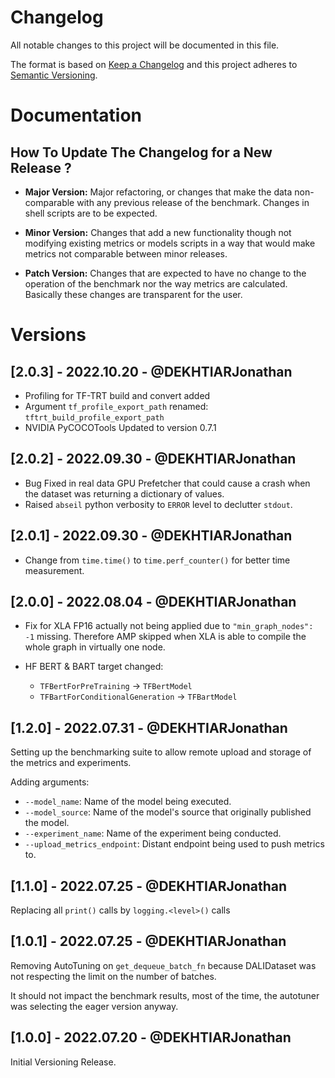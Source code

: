 # Changelog

All notable changes to this project will be documented in this file.

The format is based on [Keep a Changelog](https://keepachangelog.com/)
and this project adheres to [Semantic Versioning](https://semver.org/spec/v2.0.0.html).

<!--

============== Guiding Principles ==============

* Changelogs are for humans, not machines.
* There should be an entry for every single version.
* The same types of changes should be grouped.
* Versions and sections should be linkable.
* The latest version comes first.
* The release date of each version is displayed.
* Mention whether you follow Semantic Versioning.

--------------------------- TEMPLATE -------------------------------------

## [MAJOR.MINOR.PATCH] - YYYY.MM.DD - @UserDoingTheUpdate

Description of the change

-->

# Documentation

##  How To Update The Changelog for a New Release ?

 - **Major Version:** Major refactoring, or changes that make the data
                   non-comparable with any previous release of the benchmark.
                   Changes in shell scripts are to be expected.

 - **Minor Version:** Changes that add a new functionality though not modifying
                   existing metrics or models scripts in a way that would make
                   metrics not comparable between minor releases.

 - **Patch Version:** Changes that are expected to have no change to the
                   operation of the benchmark nor the way metrics are
                   calculated. Basically these changes are transparent for the
                   user.

# Versions

<!-- YOU CAN EDIT FROM HERE -->

## [2.0.3] - 2022.10.20 - @DEKHTIARJonathan

- Profiling for TF-TRT build and convert added
- Argument `tf_profile_export_path` renamed: `tftrt_build_profile_export_path`
- NVIDIA PyCOCOTools Updated to version 0.7.1

## [2.0.2] - 2022.09.30 - @DEKHTIARJonathan

- Bug Fixed in real data GPU Prefetcher that could cause a crash when the dataset
was returning a dictionary of values.
- Raised `abseil` python verbosity to `ERROR` level to declutter `stdout`.

## [2.0.1] - 2022.09.30 - @DEKHTIARJonathan

- Change from `time.time()` to `time.perf_counter()` for better time
measurement.

## [2.0.0] - 2022.08.04 - @DEKHTIARJonathan

- Fix for XLA FP16 actually not being applied due to `"min_graph_nodes": -1`
missing. Therefore AMP skipped when XLA is able to compile the whole graph in
virtually one node.

- HF BERT & BART target changed:
    - `TFBertForPreTraining` -> `TFBertModel`
    - `TFBartForConditionalGeneration` -> `TFBartModel`

## [1.2.0] - 2022.07.31 - @DEKHTIARJonathan

Setting up the benchmarking suite to allow remote upload and storage of the
metrics and experiments.

Adding arguments:
* `--model_name`: Name of the model being executed.
* `--model_source`: Name of the model's source that originally published the model.
* `--experiment_name`: Name of the experiment being conducted.
* `--upload_metrics_endpoint`: Distant endpoint being used to push metrics to.

## [1.1.0] - 2022.07.25 - @DEKHTIARJonathan

Replacing all `print()` calls by `logging.<level>()` calls

## [1.0.1] - 2022.07.25 - @DEKHTIARJonathan

Removing AutoTuning on `get_dequeue_batch_fn` because DALIDataset was not
respecting the limit on the number of batches.

It should not impact the benchmark results, most of the time, the autotuner was
selecting the eager version anyway.

## [1.0.0] - 2022.07.20 - @DEKHTIARJonathan

Initial Versioning Release.
